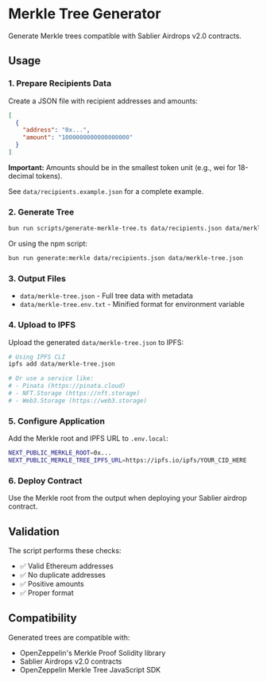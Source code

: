 # Merkle Tree Generator

Generate Merkle trees compatible with Sablier Airdrops v2.0 contracts.

## Usage

### 1. Prepare Recipients Data

Create a JSON file with recipient addresses and amounts:

```json
[
  {
    "address": "0x...",
    "amount": "1000000000000000000"
  }
]
```

**Important:** Amounts should be in the smallest token unit (e.g., wei for 18-decimal tokens).

See `data/recipients.example.json` for a complete example.

### 2. Generate Tree

```bash
bun run scripts/generate-merkle-tree.ts data/recipients.json data/merkle-tree.json
```

Or using the npm script:

```bash
bun run generate:merkle data/recipients.json data/merkle-tree.json
```

### 3. Output Files

- `data/merkle-tree.json` - Full tree data with metadata
- `data/merkle-tree.env.txt` - Minified format for environment variable

### 4. Upload to IPFS

Upload the generated `data/merkle-tree.json` to IPFS:

```bash
# Using IPFS CLI
ipfs add data/merkle-tree.json

# Or use a service like:
# - Pinata (https://pinata.cloud)
# - NFT.Storage (https://nft.storage)
# - Web3.Storage (https://web3.storage)
```

### 5. Configure Application

Add the Merkle root and IPFS URL to `.env.local`:

```bash
NEXT_PUBLIC_MERKLE_ROOT=0x...
NEXT_PUBLIC_MERKLE_TREE_IPFS_URL=https://ipfs.io/ipfs/YOUR_CID_HERE
```

### 6. Deploy Contract

Use the Merkle root from the output when deploying your Sablier airdrop contract.

## Validation

The script performs these checks:

- ✅ Valid Ethereum addresses
- ✅ No duplicate addresses
- ✅ Positive amounts
- ✅ Proper format

## Compatibility

Generated trees are compatible with:

- OpenZeppelin's Merkle Proof Solidity library
- Sablier Airdrops v2.0 contracts
- OpenZeppelin Merkle Tree JavaScript SDK
